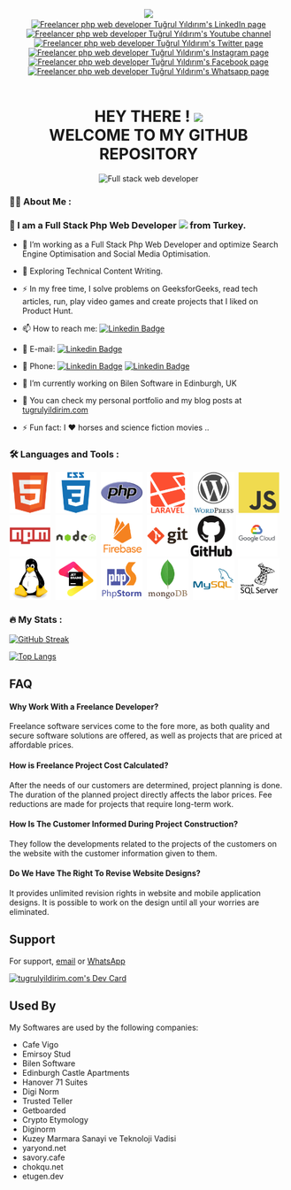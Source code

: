 <div id="header" align="center">
  <img src="https://media.giphy.com/media/M9gbBd9nbDrOTu1Mqx/giphy.gif" width="100"/>
</div>
<div id="badges" align="center">
  <a href="https://www.linkedin.com/in/tugrulyildirim/">
    <img src="https://img.shields.io/badge/LinkedIn-blue?style=for-the-badge&logo=linkedin&logoColor=white" alt="Freelancer php web developer Tuğrul Yıldırım's LinkedIn page"/>
  </a>
  <a href="https://www.youtube.com/channel/UC4SyKg9MTO6Zq4suGW9g3pw?sub_confirmation=1">
    <img src="https://img.shields.io/badge/YouTube-red?style=for-the-badge&logo=youtube&logoColor=white" alt="Freelancer php web developer Tuğrul Yıldırım's Youtube channel"/>
  </a>
  <a href="https://twitter.com/dev_tugrul">
    <img src="https://img.shields.io/badge/Twitter-blue?style=for-the-badge&logo=twitter&logoColor=white" alt="Freelancer php web developer Tuğrul Yıldırım's Twitter page"/>
  </a>
  <a href="https://www.instagram.com/dev_tugrul/">
    <img src="https://img.shields.io/badge/Instagram-purple?style=for-the-badge&logo=instagram&logoColor=white" alt="Freelancer php web developer Tuğrul Yıldırım's Instagram page"/>
  </a>
  <a href="https://www.facebook.com/devtugrul">
    <img src="https://img.shields.io/badge/Facebook-blue?style=for-the-badge&logo=facebook&logoColor=white" alt="Freelancer php web developer Tuğrul Yıldırım's Facebook page"/>
  </a>
  <a href="https://wa.me/905312354229">
    <img src="https://img.shields.io/badge/Whatsapp-green?style=for-the-badge&logo=whatsapp&logoColor=white" alt="Freelancer php web developer Tuğrul Yıldırım's Whatsapp page"/>
  </a>
</div>
<div id="badges" align="center">
  <img src="https://komarev.com/ghpvc/?username=developertugrul&style=flat-square&color=blue" alt=""/>
  <h1>
    HEY THERE ! 
    <img src="https://media.giphy.com/media/hvRJCLFzcasrR4ia7z/giphy.gif" width="30px"/> <br>
    WELCOME TO MY GITHUB REPOSITORY <br>
  </h1>
</div>

<div align="center">
  <img src="https://media.giphy.com/media/dWesBcTLavkZuG35MI/giphy.gif" alt="Full stack web developer" width="600" height="300"/>
</div>

### :man_technologist: About Me :
### :wave: I am a Full Stack Php Web Developer <img src="https://media.giphy.com/media/WUlplcMpOCEmTGBtBW/giphy.gif" width="30"> from Turkey.

- :telescope: I’m working as a Full Stack Php Web Developer and optimize Search Engine Optimisation and Social Media Optimisation.
- :seedling: Exploring Technical Content Writing.
- :zap: In my free time, I solve problems on GeeksforGeeks, read tech articles, run, play video games and create projects that I liked on Product Hunt.
- :mailbox: How to reach me: [![Linkedin Badge](https://img.shields.io/badge/-tugrulyildirim-blue?style=flat&logo=Linkedin&logoColor=white)](https://www.linkedin.com/in/tugrulyildirim/)
- :love_letter: E-mail: [![Linkedin Badge](https://img.shields.io/badge/-email-blue?style=flat&logo=superuser&logoColor=white)](mailto:contact@tugrulyildirim.com)
- :calling: Phone: [![Linkedin Badge](https://img.shields.io/badge/-Phone-white?style=flat&logo=call&logoColor=black)](callto:+905312354229) [![Linkedin Badge](https://img.shields.io/badge/-Whatsapp-green?style=flat&logo=whatsapp&logoColor=white)](https://wa.me/905312354229)

- 🔭 I’m currently working on Bilen Software in Edinburgh, UK
- 🔭 You can check my personal portfolio and my blog posts at <a href="https://tugrulyildirim.com" target="_blank">tugrulyildirim.com</a>
- ⚡ Fun fact: I ❤️ horses and science fiction movies ..

### :hammer_and_wrench: Languages and Tools :

<div>
  <img src="https://github.com/devicons/devicon/blob/master/icons/html5/html5-original.svg" title="HTML5" alt="HTML" width="75" height="75"/>&nbsp;
  <img src="https://github.com/devicons/devicon/blob/master/icons/css3/css3-plain-wordmark.svg"  title="CSS3" alt="CSS" width="75" height="75"/>&nbsp;
  <img src="https://github.com/devicons/devicon/blob/master/icons/php/php-original.svg" title="Php" alt="Php" width="75" height="75"/>&nbsp;
  <img src="https://github.com/devicons/devicon/blob/master/icons/laravel/laravel-plain-wordmark.svg" title="Laravel" alt="Laravel" width="75" height="75"/>&nbsp;
  <img src="https://github.com/devicons/devicon/blob/master/icons/wordpress/wordpress-original.svg" title="Wordpress" alt="Wordpress" width="75" height="75"/>&nbsp;
  <img src="https://github.com/devicons/devicon/blob/master/icons/javascript/javascript-original.svg" title="JavaScript" alt="JavaScript" width="75" height="75"/>&nbsp;
  <img src="https://github.com/devicons/devicon/blob/master/icons/npm/npm-original-wordmark.svg" title="NPM" alt="NPM" width="75" height="75"/>&nbsp;
  <img src="https://github.com/devicons/devicon/blob/master/icons/nodejs/nodejs-original-wordmark.svg" title="NodeJS" alt="NodeJS" width="75" height="75"/>&nbsp;
  <img src="https://github.com/devicons/devicon/blob/master/icons/firebase/firebase-plain-wordmark.svg" title="Firebase" alt="Firebase" width="75" height="75"/>&nbsp;
  <img src="https://github.com/devicons/devicon/blob/master/icons/git/git-original-wordmark.svg" title="Git" **alt="Git" width="75" height="75"/>
  <img src="https://github.com/devicons/devicon/blob/master/icons/github/github-original-wordmark.svg" title="github" alt="github" width="75" height="75"/>&nbsp;
  <img src="https://github.com/devicons/devicon/blob/master/icons/googlecloud/googlecloud-original-wordmark.svg" title="google cloud" alt="google cloud" width="75" height="75"/>&nbsp;
  <img src="https://github.com/devicons/devicon/blob/master/icons/linux/linux-original.svg" title="linux" alt="linux" width="75" height="75"/>&nbsp;
  <img src="https://github.com/devicons/devicon/blob/master/icons/jetbrains/jetbrains-original.svg" title="jetbrains" alt="jetbrains" width="75" height="75"/>&nbsp;
  <img src="https://github.com/devicons/devicon/blob/master/icons/phpstorm/phpstorm-original-wordmark.svg" title="phpstorm" alt="phpstorm" width="75" height="75"/>&nbsp;  
  <img src="https://github.com/devicons/devicon/blob/master/icons/mongodb/mongodb-original-wordmark.svg" title="mongoDB" alt="mongoDB" width="75" height="75"/>&nbsp;
  <img src="https://github.com/devicons/devicon/blob/master/icons/mysql/mysql-original-wordmark.svg" title="MySQL"  alt="MySQL" width="75" height="75"/>&nbsp;
  <img src="https://github.com/devicons/devicon/blob/master/icons/microsoftsqlserver/microsoftsqlserver-plain-wordmark.svg" title="mssql"  alt="mssql" width="75" height="75"/>&nbsp;
  
</div>

### :fire: My Stats :

[![GitHub Streak](http://github-readme-streak-stats.herokuapp.com?user=developertugrul&theme=dark&hide_border=true&date_format=j%20M%5B%20Y%5D)](https://git.io/streak-stats)

[![Top Langs](https://github-readme-stats.vercel.app/api/top-langs/?username=developertugrul&layout=compact&theme=vision-friendly-dark)](https://github.com/anuraghazra/github-readme-stats)


## FAQ

#### Why Work With a Freelance Developer?

Freelance software services come to the fore more, as both quality and secure software solutions are offered, as well as projects that are priced at affordable prices.

#### How is Freelance Project Cost Calculated?

After the needs of our customers are determined, project planning is done. The duration of the planned project directly affects the labor prices. Fee reductions are made for projects that require long-term work.

#### How Is The Customer Informed During Project Construction?

They follow the developments related to the projects of the customers on the website with the customer information given to them.

#### Do We Have The Right To Revise Website Designs?

It provides unlimited revision rights in website and mobile application designs. It is possible to work on the design until all your worries are eliminated.

## Support

For support, [email](mailto:contact@tugrulyildirim.com) or [WhatsApp](https://wa.me/905312354229)

<a href="https://app.daily.dev/tugrulyildirim"><img src="https://api.daily.dev/devcards/425da91958ef4cbf91048361544286bc.png?r=hfd" width="400" alt="tugrulyildirim.com's Dev Card"/></a>


## Used By

My Softwares are used by the following companies:

- Cafe Vigo
- Emirsoy Stud
- Bilen Software
- Edinburgh Castle Apartments
- Hanover 71 Suites
- Digi Norm
- Trusted Teller
- Getboarded
- Crypto Etymology
- Diginorm
- Kuzey Marmara Sanayi ve Teknoloji Vadisi
- yaryond.net
- savory.cafe
- chokqu.net
- etugen.dev



<!--
**developertugrul/developertugrul** is a ✨ _special_ ✨ repository because its `README.md` (this file) appears on your GitHub profile.

Here are some ideas to get you started:

- 🔭 I’m currently working on ...
- 🌱 I’m currently learning ...
- 👯 I’m looking to collaborate on ...
- 🤔 I’m looking for help with ...
- 💬 Ask me about ...
- 📫 How to reach me: ...
- 😄 Pronouns: ...
- ⚡ Fun fact: ...
-->
